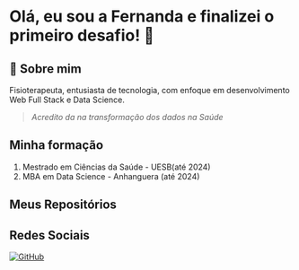 
# Olá, eu sou a Fernanda e finalizei o primeiro desafio! 👋


## 🚀 Sobre mim
Fisioterapeuta, entusiasta de tecnologia, com enfoque em desenvolvimento Web Full Stack e Data Science.


> *Acredito da na transformação dos dados na Saúde* 



## Minha formação
1. Mestrado em Ciências da Saúde - UESB(até 2024)
2. MBA em Data Science - Anhanguera (até 2024)


## Meus Repositórios



## Redes Sociais

[![GitHub](https://img.shields.io/badge/GitHub-ec63a1?style=for-the-badge&logo=github&logoColor=fff)](https://github.com/fjcorreiaa)
